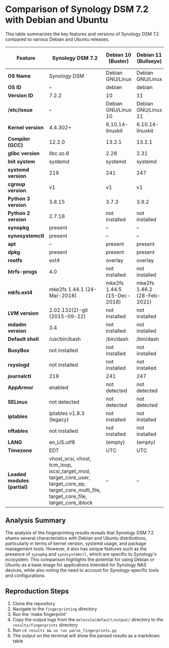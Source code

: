 # Comparison of Synology DSM 7.2 with Debian and Ubuntu

This table summarizes the key features and versions of Synology DSM 7.2 compared to various Debian and Ubuntu releases.

| Feature                      | Synology DSM 7.2                                                                                                                                             | Debian 10 (Buster)          | Debian 11 (Bullseye)        | Debian 12 (Bookworm)       | Ubuntu 20.04 (Focal)        |
| ---------------------------- | ------------------------------------------------------------------------------------------------------------------------------------------------------------ | --------------------------- | --------------------------- | -------------------------- | --------------------------- |
| **OS Name**                  | Synology DSM                                                                                                                                                 | Debian GNU/Linux            | Debian GNU/Linux            | Debian GNU/Linux           | Ubuntu                      |
| **OS ID**                    | –                                                                                                                                                            | debian                      | debian                      | debian                     | ubuntu                      |
| **Version ID**               | 7.2.2                                                                                                                                                        | 10                          | 11                          | 12                         | 20.04                       |
| **/etc/issue**               | –                                                                                                                                                            | Debian GNU/Linux 10         | Debian GNU/Linux 11         | Debian GNU/Linux 12        | Ubuntu 20.04.6 LTS          |
| **Kernel version**           | 4.4.302+                                                                                                                                                     | 6.10.14-linuxkit            | 6.10.14-linuxkit            | 6.10.14-linuxkit           | 6.10.14-linuxkit            |
| **Compiler (GCC)**           | 12.2.0                                                                                                                                                       | 13.2.1                      | 13.2.1                      | 13.2.1                     | 13.2.1                      |
| **glibc version**            | libc.so.6                                                                                                                                                    | 2.28                        | 2.31                        | 2.36                       | 2.31                        |
| **Init system**              | systemd                                                                                                                                                      | systemd                     | systemd                     | systemd                    | systemd                     |
| **systemd version**          | 219                                                                                                                                                          | 241                         | 247                         | 252                        | 245                         |
| **cgroup version**           | v1                                                                                                                                                           | v1                          | v1                          | v1                         | v1                          |
| **Python 3 version**         | 3.8.15                                                                                                                                                       | 3.7.3                       | 3.9.2                       | 3.11.2                     | 3.8.10                      |
| **Python 2 version**         | 2.7.18                                                                                                                                                       | not installed               | not installed               | not installed              | not installed               |
| **synopkg**                  | present                                                                                                                                                      | –                           | –                           | –                          | –                           |
| **synosystemctl**            | present                                                                                                                                                      | –                           | –                           | –                          | –                           |
| **apt**                      | –                                                                                                                                                            | present                     | present                     | present                    | present                     |
| **dpkg**                     | present                                                                                                                                                      | present                     | present                     | present                    | present                     |
| **rootfs**                   | ext4                                                                                                                                                         | overlay                     | overlay                     | overlay                    | overlay                     |
| **btrfs-progs**              | 4.0                                                                                                                                                          | not installed               | not installed               | not installed              | not installed               |
| **mkfs.ext4**                | mke2fs 1.44.1 (24-Mar-2018)                                                                                                                                  | mke2fs 1.44.5 (15-Dec-2018) | mke2fs 1.46.2 (28-Feb-2021) | mke2fs 1.47.0 (5-Feb-2023) | mke2fs 1.45.5 (07-Jan-2020) |
| **LVM version**              | 2.02.132(2)-git (2015-09-22)                                                                                                                                 | not installed               | not installed               | not installed              | not installed               |
| **mdadm version**            | 3.4                                                                                                                                                          | not installed               | not installed               | not installed              | not installed               |
| **Default shell**            | /usr/bin/bash                                                                                                                                                | /bin/dash                   | /bin/dash                   | /usr/bin/dash              | /usr/bin/dash               |
| **BusyBox**                  | not installed                                                                                                                                                | not installed               | not installed               | not installed              | not installed               |
| **rsyslogd**                 | not installed                                                                                                                                                | not installed               | not installed               | not installed              | not installed               |
| **journalctl**               | 219                                                                                                                                                          | 241                         | 247                         | 252                        | 245                         |
| **AppArmor**                 | enabled                                                                                                                                                      | not detected                | not detected                | not detected               | not detected                |
| **SELinux**                  | not detected                                                                                                                                                 | not detected                | not detected                | not detected               | not detected                |
| **iptables**                 | iptables v1.8.3 (legacy)                                                                                                                                     | not installed               | not installed               | not installed              | not installed               |
| **nftables**                 | not installed                                                                                                                                                | not installed               | not installed               | not installed              | not installed               |
| **LANG**                     | en\_US.utf8                                                                                                                                                  | (empty)                     | (empty)                     | (empty)                    | (empty)                     |
| **Timezone**                 | EDT                                                                                                                                                          | UTC                         | UTC                         | UTC                        | UTC                         |
| **Loaded modules (partial)** | vhost\_scsi, vhost, tcm\_loop, iscsi\_target\_mod, target\_core\_user, target\_core\_ep, target\_core\_multi\_file, target\_core\_file, target\_core\_iblock | –                           | –                           | –                          | –                           |

## Analysis Summary
The analysis of the fingerprinting results reveals that Synology DSM 7.2 shares several characteristics with Debian and Ubuntu distributions, particularly in terms of kernel version, systemd usage, and package management tools. However, it also has unique features such as the presence of `synopkg` and `synosystemctl`, which are specific to Synology's ecosystem.
This comparison highlights the potential for using Debian or Ubuntu as a base image for applications intended for Synology NAS devices, while also noting the need to account for Synology-specific tools and configurations.

## Reproduction Steps
1. Clone the repository
2. Navigate to the `fingerprinting` directory
3. Run the 'make fingerprint'
4. Copy the output logs from the `molecule/default/output/` directory to the `results/fingerprints` directory
5. Run `cd results && uv run parse_fingerprints.py`
6. The output on the terminal will show the parsed results as a markdown table
